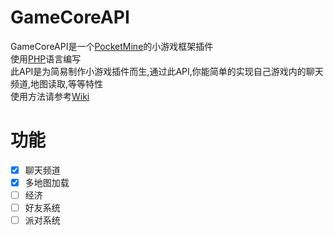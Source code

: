# GameCoreAPI
GameCoreAPI是一个[PocketMine](https://github.com/pmmp/PocketMine-MP)的小游戏框架插件<br>
使用[PHP](https://secure.php.net)语言编写<br>
此API是为简易制作小游戏插件而生,通过此API,你能简单的实现自己游戏内的聊天频道,地图读取,等等特性<br>
使用方法请参考[Wiki](https://github.com/KenMizz/GameCoreAPI/wiki)<br>
# 功能
- [x] 聊天频道
- [x] 多地图加载
- [ ] 经济
- [ ] 好友系统
- [ ] 派对系统
